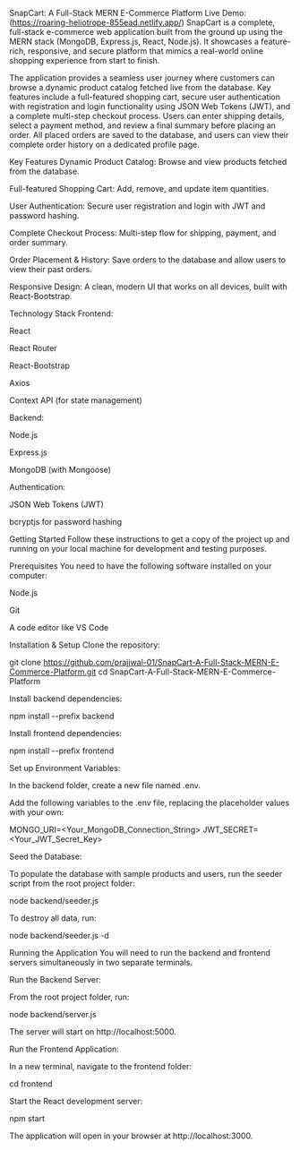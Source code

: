 SnapCart: A Full-Stack MERN E-Commerce Platform
Live Demo: (https://roaring-heliotrope-855ead.netlify.app/)
SnapCart is a complete, full-stack e-commerce web application built from the ground up using the MERN stack (MongoDB, Express.js, React, Node.js). It showcases a feature-rich, responsive, and secure platform that mimics a real-world online shopping experience from start to finish.

The application provides a seamless user journey where customers can browse a dynamic product catalog fetched live from the database. Key features include a full-featured shopping cart, secure user authentication with registration and login functionality using JSON Web Tokens (JWT), and a complete multi-step checkout process. Users can enter shipping details, select a payment method, and review a final summary before placing an order. All placed orders are saved to the database, and users can view their complete order history on a dedicated profile page.

Key Features
Dynamic Product Catalog: Browse and view products fetched from the database.

Full-featured Shopping Cart: Add, remove, and update item quantities.

User Authentication: Secure user registration and login with JWT and password hashing.

Complete Checkout Process: Multi-step flow for shipping, payment, and order summary.

Order Placement & History: Save orders to the database and allow users to view their past orders.

Responsive Design: A clean, modern UI that works on all devices, built with React-Bootstrap.

Technology Stack
Frontend:

React

React Router

React-Bootstrap

Axios

Context API (for state management)

Backend:

Node.js

Express.js

MongoDB (with Mongoose)

Authentication:

JSON Web Tokens (JWT)

bcryptjs for password hashing

Getting Started
Follow these instructions to get a copy of the project up and running on your local machine for development and testing purposes.

Prerequisites
You need to have the following software installed on your computer:

Node.js

Git

A code editor like VS Code

Installation & Setup
Clone the repository:

git clone https://github.com/prajjwal-01/SnapCart-A-Full-Stack-MERN-E-Commerce-Platform.git
cd SnapCart-A-Full-Stack-MERN-E-Commerce-Platform

Install backend dependencies:

npm install --prefix backend

Install frontend dependencies:

npm install --prefix frontend

Set up Environment Variables:

In the backend folder, create a new file named .env.

Add the following variables to the .env file, replacing the placeholder values with your own:

MONGO_URI=<Your_MongoDB_Connection_String>
JWT_SECRET=<Your_JWT_Secret_Key>

Seed the Database:

To populate the database with sample products and users, run the seeder script from the root project folder:

node backend/seeder.js

To destroy all data, run:

node backend/seeder.js -d

Running the Application
You will need to run the backend and frontend servers simultaneously in two separate terminals.

Run the Backend Server:

From the root project folder, run:

node backend/server.js

The server will start on http://localhost:5000.

Run the Frontend Application:

In a new terminal, navigate to the frontend folder:

cd frontend

Start the React development server:

npm start

The application will open in your browser at http://localhost:3000.
